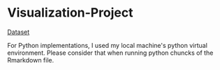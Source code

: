 # Visualization-Project

[Dataset](https://www.kaggle.com/yamaerenay/mbtitypes-full)

For Python implementations, I used my local machine's python virtual environment. Please consider that when running python chuncks of the Rmarkdown file.
